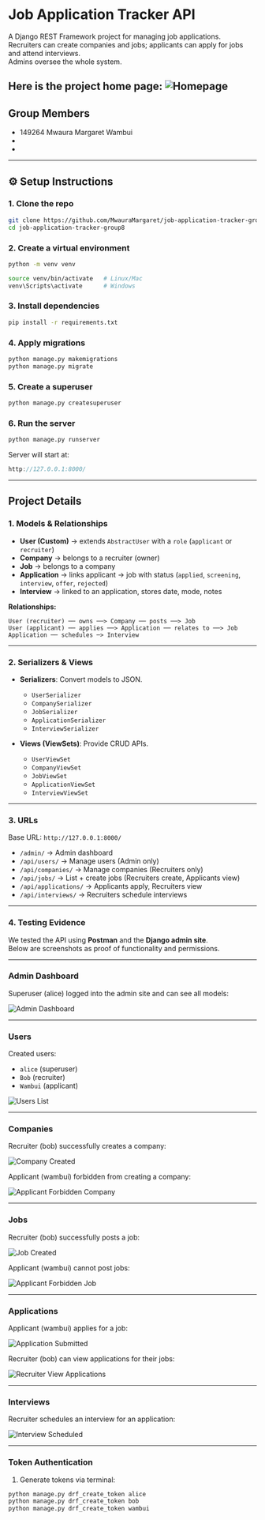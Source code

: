 # Job Application Tracker API

A Django REST Framework project for managing job applications.  
Recruiters can create companies and jobs; applicants can apply for jobs and attend interviews.  
Admins oversee the whole system.

Here is the project home page:
![Homepage](assets/homepage.png)
---

## Group Members
- 149264 Mwaura Margaret Wambui
-  
- 

---

## ⚙️ Setup Instructions

### 1. Clone the repo
```bash
git clone https://github.com/MwauraMargaret/job-application-tracker-group8.git
cd job-application-tracker-group8
```

### 2. Create a virtual environment
```bash
python -m venv venv

source venv/bin/activate   # Linux/Mac
venv\Scripts\activate      # Windows
```

### 3. Install dependencies
```bash
pip install -r requirements.txt
```

### 4. Apply migrations
```bash
python manage.py makemigrations
python manage.py migrate
```

### 5. Create a superuser
```bash
python manage.py createsuperuser
```

### 6. Run the server
```bash
python manage.py runserver
```
Server will start at:
```cpp
http://127.0.0.1:8000/
```
---

## Project Details

### 1. Models & Relationships

- **User (Custom)** → extends `AbstractUser` with a `role` (`applicant` or `recruiter`)  
- **Company** → belongs to a recruiter (owner)  
- **Job** → belongs to a company  
- **Application** → links applicant → job with status (`applied`, `screening`, `interview`, `offer`, `rejected`)  
- **Interview** → linked to an application, stores date, mode, notes  

**Relationships:**
```pgsql
User (recruiter) ── owns ──> Company ── posts ──> Job
User (applicant) ── applies ──> Application ── relates to ──> Job
Application ── schedules ─> Interview
```



---

### 2. Serializers & Views

- **Serializers**: Convert models to JSON.  
  - `UserSerializer`  
  - `CompanySerializer`  
  - `JobSerializer`  
  - `ApplicationSerializer`  
  - `InterviewSerializer`  

- **Views (ViewSets)**: Provide CRUD APIs.  
  - `UserViewSet`  
  - `CompanyViewSet`  
  - `JobViewSet`  
  - `ApplicationViewSet`  
  - `InterviewViewSet`  

---

### 3. URLs

Base URL: `http://127.0.0.1:8000/`

- `/admin/` → Admin dashboard  
- `/api/users/` → Manage users (Admin only)  
- `/api/companies/` → Manage companies (Recruiters only)  
- `/api/jobs/` → List + create jobs (Recruiters create, Applicants view)  
- `/api/applications/` → Applicants apply, Recruiters view  
- `/api/interviews/` → Recruiters schedule interviews  

---

### 4. Testing Evidence

We tested the API using **Postman** and the **Django admin site**.  
Below are screenshots as proof of functionality and permissions.

---

### Admin Dashboard
Superuser (alice) logged into the admin site and can see all models:

![Admin Dashboard](assets/admin_dashboard.png)

---

### Users
Created users:
- `alice` (superuser)  
- `Bob` (recruiter)  
- `Wambui` (applicant)  

![Users List](assets/users_list.png)

---

### Companies
Recruiter (bob) successfully creates a company:

![Company Created](assets/company_created.png)

Applicant (wambui) forbidden from creating a company:

![Applicant Forbidden Company](assets/applicant_forbidden_company.png)

---

### Jobs
Recruiter (bob) successfully posts a job:

![Job Created](assets/job_created.png)

Applicant (wambui) cannot post jobs:

![Applicant Forbidden Job](assets/applicant_forbidden_job.png)

---

### Applications
Applicant (wambui) applies for a job:

![Application Submitted](assets/application_submitted.png)

Recruiter (bob) can view applications for their jobs:

![Recruiter View Applications](assets/recruiter_view_applications.png)

---

### Interviews
Recruiter schedules an interview for an application:

![Interview Scheduled](assets/interview_scheduled.png)

---

### Token Authentication
1. Generate tokens via terminal:

```bash
python manage.py drf_create_token alice
python manage.py drf_create_token bob
python manage.py drf_create_token wambui
```


